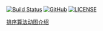 [![Build Status](https://travis-ci.org/DavidKk/ggsddu.svg?branch=master)](https://travis-ci.org/DavidKk/ggsddu)
[![GitHub](https://img.shields.io/github/license/mashape/apistatus.svg)](https://github.com/DavidKk/ggsddu/blob/master/LICENSE)
[![LICENSE](https://img.shields.io/badge/license-Anti%20996-blue.svg)](https://github.com/996icu/996.ICU/blob/master/LICENSE)

[排序算法动图介绍](https://davidkk.github.io/ggsddu/sort.html)
